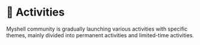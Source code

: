 # 🎉 Activities

Myshell community is gradually launching various activities with specific themes, mainly divided into permanent activities and limited-time activities.